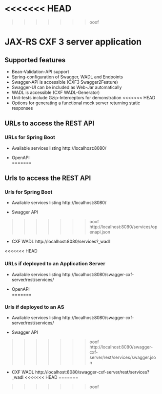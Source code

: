 <<<<<<< HEAD
=======

>>>>>>> ooof
# JAX-RS CXF 3 server application

## Supported features
* Bean-Validation-API support
* Spring-configuration of Swagger, WADL and Endpoints
* Swagger-API is accessible (CXF3 Swagger2Feature)
* Swagger-UI can be included as Web-Jar automatically
* WADL is accessible (CXF WADL-Generator)
* Unit-tests include Gzip-Interceptors for demonstration
<<<<<<< HEAD
* Options for generating a functional mock server returning static responses

## URLs to access the REST API
### URLs for Spring Boot

* Available services listing
 http://localhost:8080/

* OpenAPI  
=======


## Urls to access the REST API
### Urls for Spring Boot

* Available services listing
http://localhost:8080/

* Swagger API  
>>>>>>> ooof
 http://localhost:8080/services/openapi.json

* CXF WADL
 http://localhost:8080/services?_wadl


<<<<<<< HEAD
### URLs if deployed to an Application Server
* Available services listing
 http://localhost:8080/swagger-cxf-server/rest/services/

* OpenAPI  
=======
### Urls if deployed to an AS 
* Available services listing
http://localhost:8080/swagger-cxf-server/rest/services/

* Swagger API  
>>>>>>> ooof
 http://localhost:8080/swagger-cxf-server/rest/services/swagger.json

* CXF WADL
 http://localhost:8080/swagger-cxf-server/rest/services?_wadl
<<<<<<< HEAD
=======
 
 
>>>>>>> ooof
